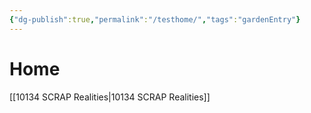 ```yaml
---
{"dg-publish":true,"permalink":"/testhome/","tags":"gardenEntry"}
---
```


# Home


[[10134 SCRAP Realities\|10134 SCRAP Realities]]
